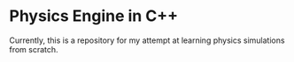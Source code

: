 # Physics Engine in C++
Currently, this is a repository for my attempt at learning physics simulations from scratch.